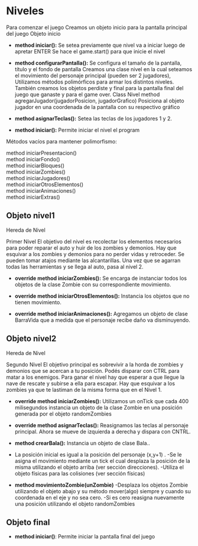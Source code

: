 # Niveles
Para comenzar el juego Creamos un objeto inicio para la pantalla principal del juego
Objeto inicio

*  **method iniciar():**
Se setea previamente que nivel va a iniciar luego de apretar ENTER
Se hace el game.start() para que inicie el nivel

* **method configurarPantalla():**
Se configura el tamaño de la pantalla, título y el fondo de pantalla
Creamos una clase nivel en la cual seteamos el movimiento del personaje principal (pueden ser 2 jugadores), Utilizamos métodos polimórficos para armar los distintos niveles.
También creamos los objetos perdiste y final para la pantalla final del juego que ganaste y para el game over.
Class Nivel
method agregarJugador(jugadorPosicion, jugadorGrafico)
Posiciona al objeto jugador en una coordenada de la pantalla con su respectivo gráfico

* **method asignarTeclas():**
Setea las teclas de los jugadores 1 y 2.

* **method iniciar():**
Permite iniciar el nivel el program

Métodos vacíos para mantener polimorfismo:

method iniciarPresentacion()    
method iniciarFondo()    
method iniciarBloques()      
method iniciarZombies()      
method iniciarJugadores()        
method iniciarOtrosElementos()      
method iniciarAnimaciones()       
method iniciarExtras()      

## Objeto nivel1
Hereda de Nivel

Primer Nivel
El objetivo del nivel es recolectar los elementos necesarios para poder reparar el auto y huir de los zombies y demonios. Hay que esquivar a los zombies y demonios para no perder vidas y retroceder. Se pueden tomar atajos mediante las alcantarillas. Una vez que se agarran todas las herramientas y se llega al auto, pasa al nivel 2. 

* **override method iniciarZombies():** 
Se encarga de instanciar todos los objetos de la clase Zombie con su correspondiente movimiento.

* **override method iniciarOtrosElementos():** 
Instancia los objetos que no tienen movimiento.

* **override method iniciarAnimaciones():**
Agregamos un objeto de clase BarraVida que a medida que el personaje recibe daño va disminuyendo.

## Objeto nivel2
Hereda de Nivel

Segundo Nivel
El objetivo principal es sobrevivir a la horda de zombies y demonios que se acercan a tu posición. Podés disparar con CTRL para matar a los enemigos. Para ganar el nivel hay que esperar a que llegue la nave de rescate y subirse a ella para escapar. Hay que esquivar a los zombies ya que te lastiman de la misma forma que en el Nivel 1. 


* **override method iniciarZombies():**
Utilizamos un onTick que cada 400 milisegundos instancia un objeto de la clase Zombie en una posición generada por el objeto randomZombies

* **override method asignarTeclas():**
Reasignamos las teclas al personaje principal. Ahora se mueve de izquierda a derecha y dispara con CNTRL. 

* **method crearBala():**
Instancia un objeto de clase Bala..
- La posición inicial es igual a la posición del personaje (x,y+1) .
-Se le asigna el movimiento mediante un tick el cual desplaza la posición de la misma utilizando el objeto arriba (ver sección direcciones). 
-Utiliza el objeto físicas para las colisiones (ver sección físicas)

* **method movimientoZombie(unZombie)**
-Desplaza los objetos Zombie utilizando el objeto abajo y su método mover(algo) siempre y cuando su coordenada en el eje y no sea cero. 
-Si es cero reasigna nuevamente una posición utilizando el objeto randomZombies 


## Objeto final
*  **method iniciar()**: Permite iniciar la pantalla final del juego


